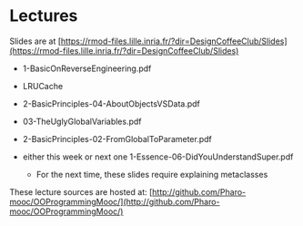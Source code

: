 # Lectures

Slides are at [https://rmod-files.lille.inria.fr/?dir=DesignCoffeeClub/Slides](https://rmod-files.lille.inria.fr/?dir=DesignCoffeeClub/Slides)

- 1-BasicOnReverseEngineering.pdf
- LRUCache

- 2-BasicPrinciples-04-AboutObjectsVSData.pdf
- 03-TheUglyGlobalVariables.pdf
- 2-BasicPrinciples-02-FromGlobalToParameter.pdf
- either this week or next one 1-Essence-06-DidYouUnderstandSuper.pdf
	- For the next time, these slides require explaining metaclasses

These lecture sources are hosted at: 
	[http://github.com/Pharo-mooc/OOProgrammingMooc/](http://github.com/Pharo-mooc/OOProgrammingMooc/)
	
